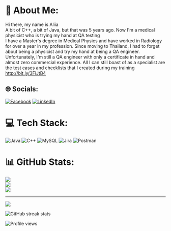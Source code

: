 # 💫 About Me:
Hi there, my name is Aliia<br>A bit of C++, a bit of Java, but that was 5 years ago. Now I'm a medical physicist who is trying my hand at QA testing<br>I have a Master's degree in Medical Physics and have worked in Radiology for over a year in my profession. Since moving to Thailand, I had to forget about being a physicist and try my hand at being a QA engineer. Unfortunately, I'm still a QA engineer with only a certificate in hand and almost zero commercial experience. All I can still boast of as a specialist are the test cases and checklists that I created during my training http://bit.ly/3FiJtB4


## 🌐 Socials:
[![Facebook](https://img.shields.io/badge/Facebook-%231877F2.svg?logo=Facebook&logoColor=white)](https://facebook.com/virffell) [![LinkedIn](https://img.shields.io/badge/LinkedIn-%230077B5.svg?logo=linkedin&logoColor=white)](https://linkedin.com/in/aliia-suleimanova) 

# 💻 Tech Stack:
![Java](https://img.shields.io/badge/java-%23ED8B00.svg?style=for-the-badge&logo=java&logoColor=white) ![C++](https://img.shields.io/badge/c++-%2300599C.svg?style=for-the-badge&logo=c%2B%2B&logoColor=white) ![MySQL](https://img.shields.io/badge/mysql-%2300f.svg?style=for-the-badge&logo=mysql&logoColor=white) ![Jira](https://img.shields.io/badge/jira-%230A0FFF.svg?style=for-the-badge&logo=jira&logoColor=white) ![Postman](https://img.shields.io/badge/Postman-FF6C37?style=for-the-badge&logo=postman&logoColor=white)
# 📊 GitHub Stats:
![](https://github-readme-stats.vercel.app/api?username=Virdfell17&theme=midnight-purple&hide_border=false&include_all_commits=true&count_private=false)<br/>
![](https://github-readme-streak-stats.herokuapp.com/?user=Virdfell17&theme=midnight-purple&hide_border=false)<br/>
![](https://github-readme-stats.vercel.app/api/top-langs/?username=Virdfell17&theme=midnight-purple&hide_border=false&include_all_commits=true&count_private=false&layout=compact)

---
[![](https://visitcount.itsvg.in/api?id=Virdfell17&icon=0&color=0)](https://visitcount.itsvg.in)



![GitHub streak stats](https://streak-stats.demolab.com/?user=Virdfell17)  

![Profile views](https://gpvc.arturio.dev/Virdfell17)  

